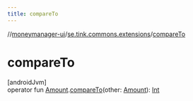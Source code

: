 ```yaml
---
title: compareTo
---
```

//[moneymanager-ui](../../index.html)/[se.tink.commons.extensions](index.html)/[compareTo](compare-to.html)



# compareTo



[androidJvm]\
operator fun [Amount](../com.tink.model.misc/-amount/index.html).[compareTo](compare-to.html)(other: [Amount](../com.tink.model.misc/-amount/index.html)): [Int](https://kotlinlang.org/api/latest/jvm/stdlib/kotlin/-int/index.html)




